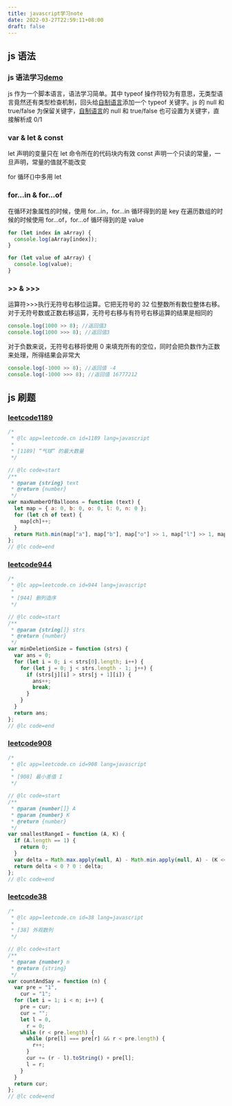 ```yaml
---
title: javascript学习note
date: 2022-03-27T22:59:11+08:00
draft: false
---
```


## js 语法

### js 语法学习[demo](https://github.com/lws597/web/tree/master/js)

js 作为一个脚本语言，语法学习简单。其中 typeof 操作符较为有意思，无类型语言竟然还有类型检查机制，回头给[自制语言](https://github.com/lws597/xlang)添加一个 typeof 关键字。js 的 null 和 true/false 为保留关键字，[自制语言](https://github.com/lws597/xlang)的 null 和 true/false 也可设置为关键字，直接解析成 0/1

### var & let & const

let 声明的变量只在 let 命令所在的代码块内有效
const 声明一个只读的常量，一旦声明，常量的值就不能改变

for 循环{}中多用 let

### for...in & for...of

在循环对象属性的时候，使用 for…in，for…in 循环得到的是 key
在遍历数组的时候的时候使用 for…of，for…of 循环得到的是 value

```javascript
for (let index in aArray) {
  console.log(aArray[index]);
}

for (let value of aArray) {
  console.log(value);
}
```

### >> & >>>

运算符>>>执行无符号右移位运算。它把无符号的 32 位整数所有数位整体右移。对于无符号数或正数右移运算，无符号右移与有符号右移运算的结果是相同的

```javascript
console.log(1000 >> 8); //返回值3
console.log(1000 >>> 8); //返回值3
```

对于负数来说，无符号右移将使用 0 来填充所有的空位，同时会把负数作为正数来处理，所得结果会非常大

```javascript
console.log(-1000 >> 8); //返回值 -4
console.log(-1000 >>> 8); //返回值 16777212
```

## js 刷题

### [leetcode1189](https://leetcode-cn.com/problems/maximum-number-of-balloons)

```javascript
/*
 * @lc app=leetcode.cn id=1189 lang=javascript
 *
 * [1189] “气球” 的最大数量
 */

// @lc code=start
/**
 * @param {string} text
 * @return {number}
 */
var maxNumberOfBalloons = function (text) {
  let map = { a: 0, b: 0, o: 0, l: 0, n: 0 };
  for (let ch of text) {
    map[ch]++;
  }
  return Math.min(map["a"], map["b"], map["o"] >> 1, map["l"] >> 1, map["n"]);
};
// @lc code=end
```

### [leetcode944](https://leetcode-cn.com/problems/delete-columns-to-make-sorted)

```javascript
/*
 * @lc app=leetcode.cn id=944 lang=javascript
 *
 * [944] 删列造序
 */

// @lc code=start
/**
 * @param {string[]} strs
 * @return {number}
 */
var minDeletionSize = function (strs) {
  var ans = 0;
  for (let i = 0; i < strs[0].length; i++) {
    for (let j = 0; j < strs.length - 1; j++) {
      if (strs[j][i] > strs[j + 1][i]) {
        ans++;
        break;
      }
    }
  }
  return ans;
};
// @lc code=end
```

### [leetcode908](https://leetcode-cn.com/problems/smallest-range-i)

```javascript
/*
 * @lc app=leetcode.cn id=908 lang=javascript
 *
 * [908] 最小差值 I
 */

// @lc code=start
/**
 * @param {number[]} A
 * @param {number} K
 * @return {number}
 */
var smallestRangeI = function (A, K) {
  if (A.length == 1) {
    return 0;
  }
  var delta = Math.max.apply(null, A) - Math.min.apply(null, A) - (K << 1);
  return delta < 0 ? 0 : delta;
};
// @lc code=end
```

### [leetcode38](https://leetcode-cn.com/problems/count-and-say)

```javascript
/*
 * @lc app=leetcode.cn id=38 lang=javascript
 *
 * [38] 外观数列
 */

// @lc code=start
/**
 * @param {number} n
 * @return {string}
 */
var countAndSay = function (n) {
  var pre = "1",
    cur = "1";
  for (let i = 1; i < n; i++) {
    pre = cur;
    cur = "";
    let l = 0,
      r = 0;
    while (r < pre.length) {
      while (pre[l] === pre[r] && r < pre.length) {
        r++;
      }
      cur += (r - l).toString() + pre[l];
      l = r;
    }
  }
  return cur;
};
// @lc code=end
```

